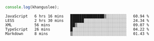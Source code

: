 ```js
console.log(khanguslee);
```

<!--START_SECTION:waka-->
```text
JavaScript   6 hrs 16 mins   ███████████████▒░░░░░░░░░   60.94 % 
LESS         2 hrs 30 mins   ██████░░░░░░░░░░░░░░░░░░░   24.34 % 
XML          56 mins         ██▒░░░░░░░░░░░░░░░░░░░░░░   09.07 % 
TypeScript   26 mins         █░░░░░░░░░░░░░░░░░░░░░░░░   04.22 % 
Markdown     8 mins          ▒░░░░░░░░░░░░░░░░░░░░░░░░   01.43 % 
```
<!--END_SECTION:waka-->

<!--
**khanguslee/khanguslee** is a ✨ _special_ ✨ repository because its `README.md` (this file) appears on your GitHub profile.

Here are some ideas to get you started:

- 🔭 I’m currently working on ...
- 🌱 I’m currently learning ...
- 👯 I’m looking to collaborate on ...
- 🤔 I’m looking for help with ...
- 💬 Ask me about ...
- 📫 How to reach me: ...
- 😄 Pronouns: ...
- ⚡ Fun fact: ...
-->
